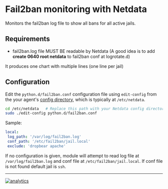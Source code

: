 <!--
---
title: "Fail2ban monitoring with Netdata"
custom_edit_url: https://github.com/netdata/netdata/edit/master/collectors/python.d.plugin/fail2ban/README.md
---
-->

# Fail2ban monitoring with Netdata

Monitors the fail2ban log file to show all bans for all active jails.

## Requirements

-   fail2ban.log file MUST BE readable by Netdata (A good idea is to add  **create 0640 root netdata** to fail2ban conf at logrotate.d)

It produces one chart with multiple lines (one line per jail)

## Configuration

Edit the `python.d/fail2ban.conf` configuration file using `edit-config` from the your agent's [config
directory](../../../docs/step-by-step/step-04.md#find-your-netdataconf-file), which is typically at `/etc/netdata`.

```bash
cd /etc/netdata   # Replace this path with your Netdata config directory, if different
sudo ./edit-config python.d/fail2ban.conf
```

Sample:

```yaml
local:
 log_path: '/var/log/fail2ban.log'
 conf_path: '/etc/fail2ban/jail.local'
 exclude: 'dropbear apache'
```

If no configuration is given, module will attempt to read log file at `/var/log/fail2ban.log` and conf file at `/etc/fail2ban/jail.local`.
If conf file is not found default jail is `ssh`.

---

[![analytics](https://www.google-analytics.com/collect?v=1&aip=1&t=pageview&_s=1&ds=github&dr=https%3A%2F%2Fgithub.com%2Fnetdata%2Fnetdata&dl=https%3A%2F%2Fmy-netdata.io%2Fgithub%2Fcollectors%2Fpython.d.plugin%2Ffail2ban%2FREADME&_u=MAC~&cid=5792dfd7-8dc4-476b-af31-da2fdb9f93d2&tid=UA-64295674-3)](<>)
